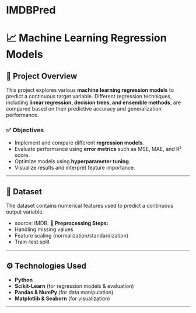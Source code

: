 # IMDBPred
# 📈 Machine Learning Regression Models  

## 📌 Project Overview  
This project explores various **machine learning regression models** to predict a continuous target variable. Different regression techniques, including **linear regression, decision trees, and ensemble methods**, are compared based on their predictive accuracy and generalization performance.  

### ✅ **Objectives**  
- Implement and compare different **regression models**.  
- Evaluate performance using **error metrics** such as MSE, MAE, and R² score.  
- Optimize models using **hyperparameter tuning**.  
- Visualize results and interpret feature importance.  

---

## 📂 **Dataset**  
The dataset contains numerical features used to predict a continuous output variable.  
- source: IMDB.
📌 **Preprocessing Steps:**  
- Handling missing values  
- Feature scaling (normalization/standardization)  
- Train-test split  

---

## ⚙️ **Technologies Used**  
- **Python**  
- **Scikit-Learn** (for regression models & evaluation)  
- **Pandas & NumPy** (for data manipulation)  
- **Matplotlib & Seaborn** (for visualization)  

---
